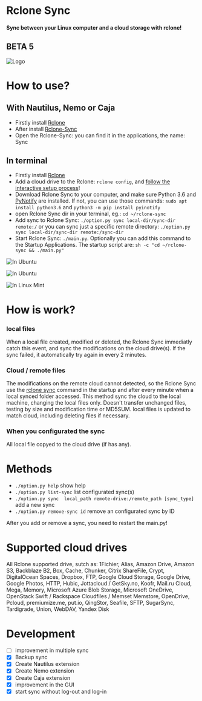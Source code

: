 # Rclone Sync
#### Sync between your Linux computer and a cloud storage with rclone!

## BETA 5
![Logo](https://i.imgur.com/owxi5bi.png)
# How to use?
## With Nautilus, Nemo or Caja
- Firstly install [Rclone](https://rclone.org/downloads/)
- After install [Rclone-Sync](https://github.com/IntoMedia/rclone-sync/releases/)
- Open the Rclone-Sync: you can find it in the applications, the name: Sync

## In terminal
- Firstly install [Rclone](https://rclone.org/downloads/)
- Add a cloud drive to the Rclone: `rclone config`, and [follow the interactive setup process](https://rclone.org/docs/)!
- Download Rclone Sync to your computer, and make sure Python 3.6 and [PyNotify](https://github.com/seb-m/pyinotify) are installed. If not, you can use those commands: `sudo apt install python3.6` and `python3 -m pip install pyinotify`
- open Rclone Sync dir in your terminal, eg.: `cd ~/rclone-sync`
- Add sync to Rclone Sync: `./option.py sync local-dir/sync-dir remote:/` or you can sync just a specific remote directory:  `./option.py sync local-dir/sync-dir remote:/sync-dir`
- Start Rclone Sync: `./main.py`. Optionally you can add this command to the Startup Applications. The startup script are: `sh -c "cd ~/rclone-sync && ./main.py"`

![In Ubuntu](https://i.imgur.com/7ABvxKh.png)

![In Ubuntu](https://i.imgur.com/liPxyyb.png)

![In Linux Mint](https://i.imgur.com/O9AJ4Ok.png)

# How is work?
### local files
When a local file created, modified or deleted, the Rclone Sync immediatly catch this event, and sync the modifications on the cloud drive(s).
If the sync failed, it automatically try again in every 2 minutes.
### Cloud / remote files
The modifications on the remote cloud cannot detected, so the Rclone Sync use the [rclone sync](https://rclone.org/commands/rclone_sync/) command in the startup and after every minute when a local synced folder accessed. This method sync the cloud to the local machine, changing the local files only. Doesn't transfer unchanged files, testing by size and modification time or MD5SUM. local files is updated to match cloud, including deleting files if necessary.
### When you configurated the sync
All local file copyed to the cloud drive (if has any).


# Methods
- `./option.py help` show help
- `./option.py list-sync` list configurated sync(s)
- `./option.py sync  local_path remote-drive:/remote_path [sync_type]` add a new sync
- `./option.py remove-sync id` remove an configurated sync by ID

After you add or remove a sync, you need to restart the main.py!

# Supported cloud drives
All Rclone supported drive, sutch as: 
1Fichier,
Alias,
Amazon Drive,
Amazon S3,
Backblaze B2,
Box,
Cache,
Chunker,
Citrix ShareFile,
Crypt,
DigitalOcean Spaces,
Dropbox,
FTP,
Google Cloud Storage,
Google Drive,
Google Photos,
HTTP,
Hubic,
Jottacloud / GetSky.no,
Koofr,
Mail.ru Cloud,
Mega,
Memory,
Microsoft Azure Blob Storage,
Microsoft OneDrive,
OpenStack Swift / Rackspace Cloudfiles / Memset Memstore,
OpenDrive,
Pcloud,
premiumize.me,
put.io,
QingStor,
Seafile,
SFTP,
SugarSync,
Tardigrade,
Union,
WebDAV,
Yandex Disk

# Development
- [ ] improvement in multiple sync
- [x] Backup sync
- [x] Create Nautilus extension
- [x] Create Nemo extension
- [x] Create Caja extension
- [x] improvement in the GUI
- [x] start sync without log-out and log-in
